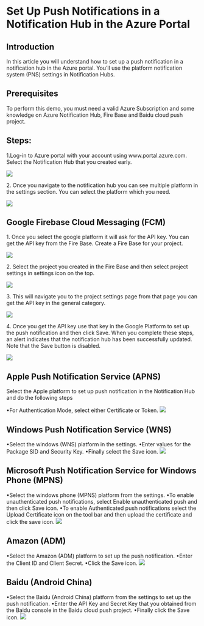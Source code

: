 <h1>Set Up Push Notifications in a Notification Hub in the Azure Portal</h1>
<h2>Introduction</h2>
<p>In this article you will understand how to set up a push notification in a notification hub in the Azure portal. You’ll use the platform notification system (PNS) settings in Notification Hubs.</p>

<h2>Prerequisites</h2>
<p>To perform this demo, you must need a valid Azure Subscription and some knowledge on Azure Notification Hub, Fire Base and Baidu cloud push project.</p>

<h2>Steps:</h2>
<p>1.Log-in to Azure portal with your account using www.portal.azure.com. Select the Notification Hub that you created early.</p>
<img src="https://codesizzlergit.blob.core.windows.net/az203-2-003/1.png"/>
<p>2. Once you navigate to the notification hub you can see multiple platform in the settings section. You can select the platform which you need.</p>
<img src="https://codesizzlergit.blob.core.windows.net/az203-2-003/2.png"/>
<h2>Google Firebase Cloud Messaging (FCM)</h2>
<p>1. Once you select the google platform it will ask for the API key. You can get the API key from the Fire Base. Create a Fire Base for your project.</p>
<img src="https://codesizzlergit.blob.core.windows.net/az203-2-003/3.png"/>
<p>2. Select the project you created in the Fire Base and then select project settings in settings icon on the top.</p>
<img src="https://codesizzlergit.blob.core.windows.net/az203-2-003/4.png"/>
<p>3. This will navigate you to the project settings page from that page you can get the API key in the general category.</p>
<img src="https://codesizzlergit.blob.core.windows.net/az203-2-003/5.png"/>
<p>4. Once you get the API key use that key in the Google Platform to set up the push notification and then click Save. When you complete these steps, an alert indicates that the notification hub has been successfully updated. Note that the Save button is disabled.</p>
<img src="https://codesizzlergit.blob.core.windows.net/az203-2-003/6.png"/>

<h2>Apple Push Notification Service (APNS)</h2>
<p>Select the Apple platform to set up push notification in the Notification Hub and do the following steps</p>
<span>&#8226;</span>For Authentication Mode, select either Certificate or Token.
<img src="https://codesizzlergit.blob.core.windows.net/az203-2-003/7.png"/>
<h2>Windows Push Notification Service (WNS)</h2>
<span>&#8226;</span>Select the windows (WNS) platform in the settings.
<span>&#8226;</span>Enter values for the Package SID and Security Key.
<span>&#8226;</span>Finally select the Save icon.
<img src="https://codesizzlergit.blob.core.windows.net/az203-2-003/8.png"/>
<h2>Microsoft Push Notification Service for Windows Phone (MPNS)</h2>
<span>&#8226;</span>Select the windows phone (MPNS) platform from the settings.
<span>&#8226;</span>To enable unauthenticated push notifications, select Enable unauthenticated push and then click Save icon.
<span>&#8226;</span>To enable Authenticated push notifications select the Upload Certificate icon on the tool bar and then upload the certificate and click the save icon.
<img src="https://codesizzlergit.blob.core.windows.net/az203-2-003/9.png"/>
<h2>Amazon (ADM)</h2>
<span>&#8226;</span>Select the Amazon (ADM) platform to set up the push notification.
<span>&#8226;</span>Enter the Client ID and Client Secret.
<span>&#8226;</span>Click the Save icon.
<img src="https://codesizzlergit.blob.core.windows.net/az203-2-003/10.png"/>
<h2>Baidu (Android China)</h2>
<span>&#8226;</span>Select the Baidu (Android China) platform from the settings to set up the push notification.
<span>&#8226;</span>Enter the API Key and Secret Key that you obtained from the Baidu console in the Baidu cloud push project.
<span>&#8226;</span>Finally click the Save icon.
<img src="https://codesizzlergit.blob.core.windows.net/az203-2-003/11.png"/>
